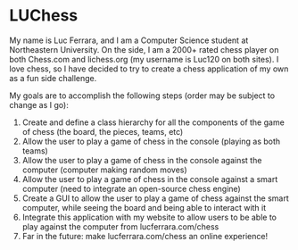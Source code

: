 # LUChess
My name is Luc Ferrara, and I am a Computer Science student at Northeastern University. On the side, I am a 2000+ rated chess player on both Chess.com and lichess.org (my username is Luc120 on both sites). I love chess, so I have decided to try to create a chess application of my own as a fun side challenge.

My goals are to accomplish the following steps (order may be subject to change as I go): 
<ol>
	<li>Create and define a class hierarchy for all the components of the game of chess (the board, the pieces, teams, etc)</li>
	<li>Allow the user to play a game of chess in the console (playing as both teams)</li> 
	<li>Allow the user to play a game of chess in the console against the computer (computer making random moves)</li>
	<li>Allow the user to play a game of chess in the console against a smart computer (need to integrate an open-source chess engine)</li>
	<li>Create a GUI to allow the user to play a game of chess against the smart computer, while seeing the board and being able to interact with it</li> 
	<li>Integrate this application with my website to allow users to be able to play against the computer from lucferrara.com/chess</li>
	<li>Far in the future: make lucferrara.com/chess an online experience!</li>
	
</ol>
